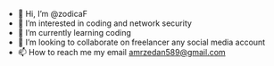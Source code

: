 - 👋 Hi, I’m @zodicaF
- 👀 I’m interested in coding and network security
- 🌱 I’m currently learning coding 
- 💞️ I’m looking to collaborate on freelancer any social media account
- 📫 How to reach me my email amrzedan589@gmail.com

<!---
zodicaF/zodicaF is a ✨ special ✨ repository because its `README.md` (this file) appears on your GitHub profile.
You can click the Preview link to take a look at your changes.
--->
